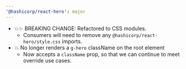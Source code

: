 ```yaml
---
'@hashicorp/react-hero': major
---
```


- 💥✨ BREAKING CHANGE: Refactored to CSS modules.
  - Consumers will need to remove any `@hashicorp/react-hero/style.css` imports.
- 💥 No longer renders a `g-hero` className on the root element
  - Now accepts a `className` prop, so that we can continue to meet override use cases.
